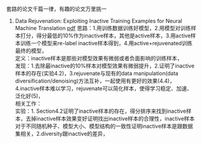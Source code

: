套路的论文千篇一律，有趣的论文万里挑一

1. Data Rejuvenation: Exploiting Inactive Training Examples for Neural Machine Translation [pdf](https://www.aclweb.org/anthology/2020.emnlp-main.176.pdf)
思路：1.用训练数据训练好模型，2.用模型对训练样本打分，得分最低的10%作为inactive样本，其他是active样本，3.用active样本训练一个模型来re-label inactive样本得到，4.用active+rejuvenated训练最终的模型，  
定义：inactive样本是那些对模型效果有微弱或者负面影响的训练样本，   
发现：1.去除最inactive的10%样本对模型效果有微弱提升，2.证明了inactive样本的存在(实验4.2)，3.rejuvenate与现有的data manipulation(data diversification/denoising)方法互补，一起使用有更好的效果(4.4)，4.inactive样本难以学习，rejuvenate可以简化样本，使得学习稳定、加速、泛化好(5)，  
相关工作：  
实验：1. Section4.2证明了inactive样本的存在，得分排序来找到inactive样本，去掉inactive样本效果变好证明找出inactive样本的合理性，inactive样本对于不同随机种子、模型大小、模型结构的一致性证明inactive样本是跟数据集相关，2.diversity跟inactive的差异，   
